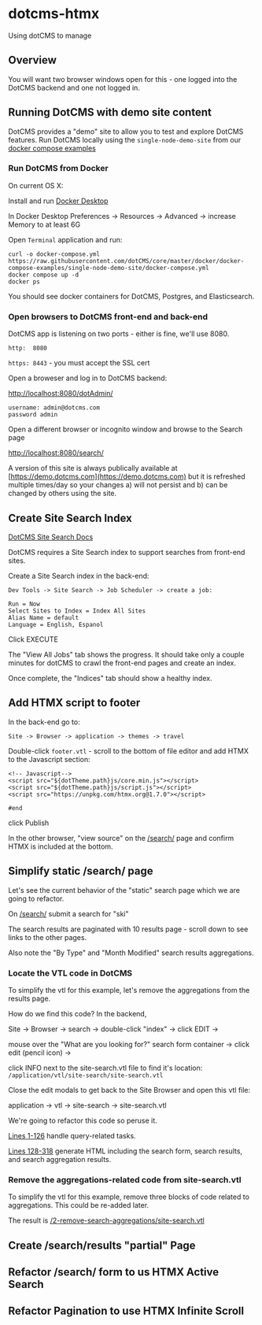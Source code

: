 # dotcms-htmx
Using dotCMS to manage 

## Overview

You will want two browser windows open for this - one logged into the DotCMS backend and one not logged in.

## Running DotCMS with demo site content

DotCMS provides a "demo" site to allow you to test and explore DotCMS features. Run DotCMS locally using the `single-node-demo-site` from our [docker compose examples](https://github.com/dotCMS/core/tree/master/docker/docker-compose-examples)

### Run DotCMS from Docker
On current OS X:

Install and run [Docker Desktop](https://www.docker.com/products/docker-desktop)

In Docker Desktop Preferences -> Resources -> Advanced -> increase Memory to at least 6G

Open `Terminal` application and run:
```
curl -o docker-compose.yml https://raw.githubusercontent.com/dotCMS/core/master/docker/docker-compose-examples/single-node-demo-site/docker-compose.yml
docker compose up -d 
docker ps
```
You should see docker containers for DotCMS, Postgres, and Elasticsearch.

### Open browsers to DotCMS front-end and back-end 
DotCMS app is listening on two ports - either is fine, we'll use 8080.

`http:  8080`

`https: 8443` - you must accept the SSL cert 

Open a broweser and log in to DotCMS backend:

[http://localhost:8080/dotAdmin/](http://localhost:8080/dotAdmin/) 

```
username: admin@dotcms.com
password admin
```

Open a different browser or incognito window and browse to the Search page

[http://localhost:8080/search/](http://localhost:8080/search/) 

 A version of this site is always publically available at [https://demo.dotcms.com](https://demo.dotcms.com) but it is refreshed multiple times/day so your changes a) will not persist and b) can be changed by others using the site.

## Create Site Search Index
[DotCMS Site Search Docs](https://dotcms.com/docs/latest/site-search)

DotCMS requires a Site Search index to support searches from front-end sites. 

Create a Site Search index in the back-end:

`Dev Tools -> Site Search -> Job Scheduler -> create a job:`
```
Run = Now
Select Sites to Index = Index All Sites
Alias Name = default
Language = English, Espanol
```
Click EXECUTE 

The "View All Jobs" tab shows the progress. It should take only a couple minutes for dotCMS to crawl the front-end pages and create an index.

Once complete, the "Indices" tab should show a healthy index.

## Add HTMX script to footer

In the back-end go to:

`Site -> Browser -> application -> themes -> travel`

Double-click `footer.vtl` - scroll to the bottom of file editor and add HTMX to the Javascript section:
```
<!-- Javascript-->
<script src="${dotTheme.path}js/core.min.js"></script>
<script src="${dotTheme.path}js/script.js"></script>
<script src="https://unpkg.com/htmx.org@1.7.0"></script>

#end
```
click Publish

In the other browser, "view source" on the [/search/](http://localhost:8080/search/) page and confirm HTMX is included at the bottom.

## Simplify static /search/ page
Let's see the current behavior of the "static" search page which we are going to refactor.

On [/search/](http://localhost:8080/search/) submit a search for "ski"

The search results are paginated with 10 results page - scroll down to see links to the other pages.

Also note the "By Type" and "Month Modified" search results aggregations.

### Locate the VTL code in DotCMS
To simplify the vtl for this example, let's remove the aggregations from the results page. 

How do we find this code? In the backend,

Site -> Browser -> search -> double-click "index" -> click EDIT ->

mouse over the "What are you looking for?" search form container -> click edit (pencil icon) ->

click INFO next to the site-search.vtl file to find it's location: `/application/vtl/site-search/site-search.vtl`

Close the edit modals to get back to the Site Browser and open this vtl file:

application -> vtl -> site-search -> site-search.vtl

We're going to refactor this code so peruse it. 

[Lines 1-126](https://github.com/yolabingo/dotcms-htmx/blob/e2d2dc774f2ac042048019393a68ef0306621a13/site-search.vtl#L1-L126) handle query-related tasks. 

[Lines 128-318](https://github.com/yolabingo/dotcms-htmx/blob/e2d2dc774f2ac042048019393a68ef0306621a13/site-search.vtl#L128-L318) generate HTML including the search form, search results, and search aggregation results.


### Remove the aggregations-related code from site-search.vtl

To simplify the vtl for this example, remove three blocks of code related to aggregations. This could be re-added later.

The result is [/2-remove-search-aggregations/site-search.vtl](https://github.com/yolabingo/dotcms-htmx/blob/2-remove-search-aggregations/site-search.vtl)

## Create /search/results "partial" Page

## Refactor /search/ form to us HTMX Active Search

## Refactor Pagination to use HTMX Infinite Scroll